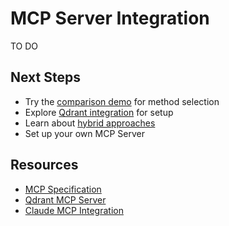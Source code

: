 # MCP Server Integration

TO DO 


## Next Steps

- Try the [comparison demo](../comparison/) for method selection
- Explore [Qdrant integration](../qdrant_integration/) for setup
- Learn about [hybrid approaches](../comparison/)
- Set up your own MCP Server

## Resources

- [MCP Specification](https://modelcontextprotocol.io/)
- [Qdrant MCP Server](https://github.com/qdrant/mcp-server-qdrant)
- [Claude MCP Integration](https://docs.anthropic.com/claude/mcp)